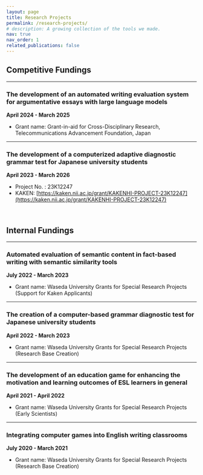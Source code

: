 ```yaml
---
layout: page
title: Research Projects
permalink: /research-projects/
# description: A growing collection of the tools we made.
nav: true
nav_order: 1
related_publications: false
---
```


## **Competitive Fundings**
---

### The development of an automated writing evaluation system for argumentative essays with large language models
**April 2024 - March 2025**
- Grant name: Grant-in-aid for Cross-Disciplinary Research, Telecommunications Advancement Foundation, Japan

---

### The development of a computerized adaptive diagnostic grammar test for Japanese university students
**April 2023 - March 2026**
- Project No. : 23K12247
- KAKEN: [https://kaken.nii.ac.jp/grant/KAKENHI-PROJECT-23K12247](https://kaken.nii.ac.jp/grant/KAKENHI-PROJECT-23K12247)



<br>

## **Internal Fundings**

---
### Automated evaluation of semantic content in fact-based writing with semantic similarity tools 
**July 2022 - March 2023**
- Grant name: Waseda University Grants for Special Research Projects (Support for Kaken Applicants) 

---

### The creation of a computer-based grammar diagnostic test for Japanese university students 
**April 2022 - March 2023**
- Grant name: Waseda University Grants for Special Research Projects (Research Base Creation) 

---

### The development of an education game for enhancing the motivation and learning outcomes of ESL learners in general
**April 2021 - April 2022**
- Grant name: Waseda University Grants for Special Research Projects (Early Scientists) 

---


### Integrating computer games into English writing classrooms 
**July 2020 - March 2021**
- Grant name: Waseda University Grants for Special Research Projects (Research Base Creation)

